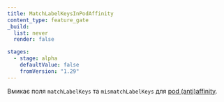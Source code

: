 ```yaml
---
title: MatchLabelKeysInPodAffinity
content_type: feature_gate
_build:
  list: never
  render: false

stages:
  - stage: alpha
    defaultValue: false
    fromVersion: "1.29"
---
```

Вмикає поля `matchLabelKeys` та `mismatchLabelKeys` для [pod (anti)affinity](/docs/concepts/scheduling-eviction/assign-pod-node/).
